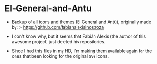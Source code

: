 # El-General-and-Antu

- Backup of all icons and themes (El General and Antü), originally made by:
      > https://github.com/fabianalexisinostroza

- I don't know why, but it seems that Fabián Alexis (the author of this awesome project) just deleted his repositories.

- Since I had this files in my HD, I'm making them available again for the ones that been looking for the original `SVG` icons.
